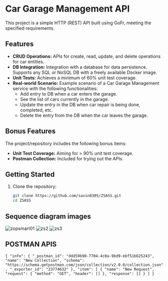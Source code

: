﻿# Car Garage Management API

This project is a simple HTTP (REST) API built using GoFr, meeting the specified requirements.

## Features

- **CRUD Operations:** APIs for create, read, update, and delete operations for car entities.
- **DB Integration:** Integration with a database for data persistence. Supports any SQL or NoSQL DB with a freely available Docker image.
- **Unit Tests:** Achieves a minimum of 60% unit test coverage.
- **Real-world Scenario:** Example scenario of a Car Garage Management service with the following functionalities:
  - Add entry to DB when a car enters the garage.
  - See the list of cars currently in the garage.
  - Update the entry in the DB when car repair is being done, completed, etc.
  - Delete the entry from the DB when the car leaves the garage.

## Bonus Features

The project/repository includes the following bonus items:

- **Unit Test Coverage:** Aiming for > 90% unit test coverage.
- **Postman Collection:** Included for trying out the APIs.

## Getting Started

1. Clone the repository:

   ```bash
   git clone https://github.com/savin8305/ZSASS.git
   cd ZSASS
## Sequence diagram images
![zopsmart01](https://github.com/savin8305/ZSASS/assets/118232727/333e111c-7c62-4f62-8454-f6d8d5c49995)
![zs2](https://github.com/savin8305/ZSASS/assets/118232727/a7f0c7d0-0462-498d-bc4e-ccbe1b888ba3)
![zs3](https://github.com/savin8305/ZSASS/assets/118232727/80985690-8fbc-46e5-8ff9-a42e89c3e47d)

## POSTMAN APIS
`{
	"info": {
		"_postman_id": "ddd59b90-7704-4c0a-9bd9-ebf51b625243",
		"name": "New Collection",
		"schema": "https://schema.getpostman.com/json/collection/v2.0.0/collection.json",
		"_exporter_id": "23774632"
	},
	"item": [
		{
			"name": "New Request",
			"request": {
				"method": "GET",
				"header": []
			},
			"response": []
		}
	]
}`



